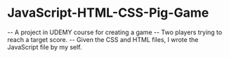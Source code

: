 # JavaScript-HTML-CSS-Pig-Game
-- A project in UDEMY course for creating a game 
-- Two players trying to reach a target score.
-- Given the CSS and HTML files, I wrote the JavaScript file by my self.
